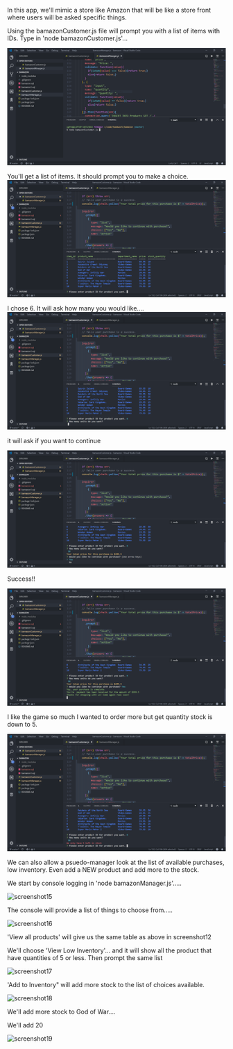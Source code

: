 In this app, we'll mimic a store like Amazon that will be like a store front where users will be asked specific things.

Using the bamazonCustomer.js file will prompt you with a list of items with IDs. Type in 'node bamazonCustomer.js'...

![screenshot9](https://github.com/sgttenor/screenshots/blob/master/screenshot9..PNG)


You'll get a list of items. It should prompt you to make a choice. 
![screenshot10](https://github.com/sgttenor/screenshots/blob/master/Screenshot10.PNG)


I chose 6. It will ask how many you would like....
![screenshot11]( https://github.com/sgttenor/screenshots/blob/master/screenshot11.PNG)


it will ask if you want to continue

![screenshot12](https://github.com/sgttenor/screenshots/blob/master/screenshot12.PNG)


Success!!

![screenshot14](https://github.com/sgttenor/screenshots/blob/master/screenshot14.PNG)


I like the game so much I wanted to order more but get quantity stock is down to 5.

![screenshot13](https://github.com/sgttenor/screenshots/blob/master/screenshot13.PNG)



We can also allow a psuedo-manager look at the list of available purchases, low inventory. Even add a NEW product and add more to the stock.

We start by console logging in 'node bamazonManager.js'.....

![screenshot15](https://github.com/sgttenor/screenshots/blob/master/screenshot15..PNG)

The console will provide a list of things to choose from.....

![screenshot16](https://github.com/sgttenor/screenshots/blob/master/screenshot16..PNG)

'View all products' will give us the same table as above in screenshot12

We'll choose 'View Low Inventory'... and it will show all the product that have quantities of 5 or less. Then prompt the same list

![screenshot17](https://github.com/sgttenor/screenshots/blob/master/screenshot17..PNG)

'Add to Inventory" will add more stock to the list of choices available.

![screenshot18](https://github.com/sgttenor/screenshots/blob/master/screenshot18..PNG)

We'll add more stock to God of War....

We'll add 20


![screenshot19](https://github.com/sgttenor/screenshots/blob/master/screenshot19..PNG)
